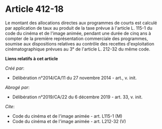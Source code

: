 # Article 412-18

Le montant des allocations directes aux programmes de courts est calculé par application de taux au produit de la taxe prévue
à l'article L. 115-1 du code du cinéma et de l'image animée, pendant une durée de cinq ans à compter de la première
représentation commerciale des programmes, soumise aux dispositions relatives au contrôle des recettes d'exploitation
cinématographique prévues au 3° de l'article L. 212-32 du même code.

**Liens relatifs à cet article**

_Créé par_:

  - Délibération n°2014/CA/11 du 27 novembre 2014 - art., v. init.

_Abrogé par_:

  - Délibération n°2019/CA/22 du 6 décembre 2019 - art. 33, v. init.

_Cite_:

  - Code du cinéma et de l'image animée - art. L115-1 (M)
  - Code du cinéma et de l'image animée - art. L212-32 (V)
